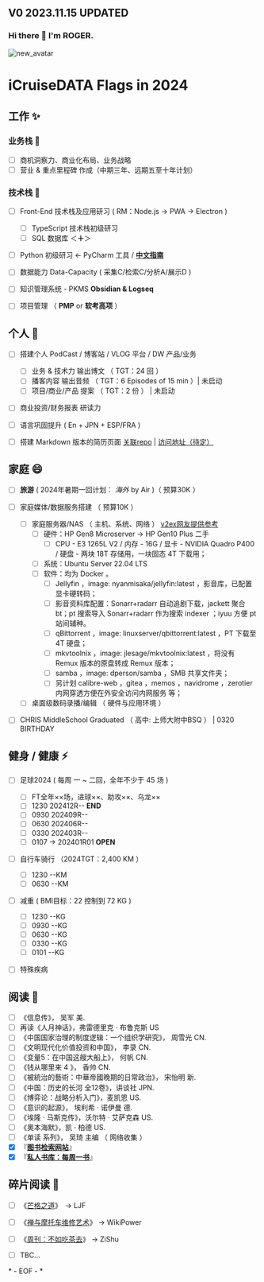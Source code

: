 V0  2023.11.15 UPDATED
----
### Hi there 👋 I'm ROGER. 

![new_avatar](https://jsd.cdn.zzko.cn/gh/iCruiseDATA/imgdb@main/images/New%20Avatar%20NBG.png)

<!--
**5iCruise/5iCruise** is a ✨ _special_ ✨ repository because its `README.md` (this file) appears on your GitHub profile.

Here are some ideas to get you started:

- 🔭 I’m currently working on ...
- 🌱 I’m currently learning ...
- 👯 I’m looking to collaborate on ...
- 🤔 I’m looking for help with ...
- 💬 Ask me about ...
- 📫 How to reach me: ...
- 😄 Pronouns: ...
- ⚡ Fun fact: ...
-->

# iCruiseDATA Flags in 2024  

## 工作  ✨    
### 业务栈 💬     
- [ ] 商机洞察力、商业化布局、业务战略     
- [ ] 营业 & 重点里程碑 作成（中期三年、远期五至十年计划）   

### 技术栈 🔭     
- [ ] Front-End 技术栈及应用研习 ( RM：Node.js → PWA → Electron )    
    - [ ] TypeScript 技术栈初级研习    
    - [ ] SQL 数据库  ＜**＋**＞
- [ ] Python 初级研习 ← PyCharm 工具 / [**中文指南**](https://pycharm.iswbm.com/)
- [ ] 数据能力 Data-Capacity ( 采集C/检索C/分析A/展示D )
- [ ] 知识管理系统 - PKMS  **Obsidian & Logseq**    
- [ ] 项目管理  （ **PMP** or **软考高项** ）    


## 个人  🌱    
- [ ] 搭建个人 PodCast / 博客站  /  VLOG 平台   /  DW 产品/业务
    - [ ] 业务 & 技术力 输出博文 （ TGT：24 回 ）       
    - [ ] 播客内容 输出音频  （ TGT：6 Episodes of 15 min ）| 未启动     
    - [ ] 项目/商业/产品 提案 （ TGT：2 份 ） | 未启动    
- [ ] 商业投资/财务报表 研读力   
- [ ] 语言巩固提升 ( En + JPN + ESP/FRA )
- [ ] 搭建 Markdown 版本的简历页面  [关联repo](https://github.com/5iCruise/ROGCV2025)  |  [访问地址（待定）](https://darkwarrior2025.xyz/#)    


## 家庭  😄  
- [ ] **旅游** ( 2024年暑期一回计划： *海外* by Air )（ 预算30K ）
- [ ] 家庭媒体/数据服务搭建 （ 预算10K ）   
    - [ ] 家庭服务器/NAS （ 主机、系统、网络 ） [v2ex网友提供参考](https://v2ex.com/t/992023)
        - [ ] 硬件：HP Gen8 Microserver  → HP Gen10 Plus 二手
            - [ ] CPU - E3 1265L V2 / 内存 - 16G / 显卡 - NVIDIA Quadro P400 /  硬盘 - 两块 18T 存储用，一块固态 4T 下载用；
        - [ ] 系统：Ubuntu Server 22.04 LTS
        - [ ] 软件：均为 Docker 。
            - [ ] Jellyfin ，image: nyanmisaka/jellyfin:latest ，影音库，已配置显卡硬转码；
            - [ ] 影音资料库配置：Sonarr+radarr 自动追剧下载，jackett 聚合 bt；pt 搜索导入 Sonarr+radarr 作为搜索 indexer ；iyuu 方便 pt 站间辅种。
            - [ ] qBittorrent ，image: linuxserver/qbittorrent:latest ，PT 下载至 4T 硬盘；
            - [ ] mkvtoolnix ，image: jlesage/mkvtoolnix:latest ，将没有 Remux 版本的原盘转成 Remux 版本；
            - [ ] samba ，image: dperson/samba ，SMB 共享文件夹；
            - [ ] 另计划 calibre-web ，gitea ，memos ，navidrome ，zerotier 内网穿透方便在外安全访问内网服务 等；
    - [ ] 桌面级数码录播/编辑  （ 硬件与应用环境 ）    
- [ ] CHRIS MiddleSchool Graduated （ 高中: 上师大附中BSQ ） | 0320 BIRTHDAY     


## 健身 / 健康  ⚡   
- [ ] 足球2024 ( 每周 一 ~ 二回，全年不少于 45 场 )    
    - [ ] FT全年××场，进球××、助攻××、乌龙××
    - [ ] 1230  202412R--   **END**
    - [ ] 0930  202409R--    
    - [ ] 0630  202406R--   
    - [ ] 0330  202403R--  
    - [ ] 0107  →  202401R01    **OPEN**
- [ ] 自行车骑行 （2024TGT：2,400 KM ）    
    - [ ] 1230 --KM   
    - [ ] 0630 --KM   
- [ ] 减重 ( BMI目标：22  控制到 72 KG )
    - [ ] 1230 --KG    
    - [ ] 0930 --KG     
    - [ ] 0630 --KG     
    - [ ] 0330 --KG     
    - [ ] 0101 --KG      
- [ ] 特殊疾病     


## 阅读  🤔   
- [ ] 《信息传》， 吴军  美.      
- [ ] 再读《人月神话》，弗雷德里克 · 布鲁克斯  US    
- [ ] 《中国国家治理的制度逻辑：一个组织学研究》， 周雪光  CN.     
- [ ] 《文明现代化价值投资和中国》， 李录  CN.      
- [ ] 《变量5：在中国这艘大船上》， 何帆  CN.    
- [ ] 《钱从哪里来 4 》， 香帅  CN.   
- [ ] 《被統治的藝術：中華帝國晚期的日常政治》， 宋怡明  新.   
- [ ] 《中国：历史的长河  全12卷》，讲谈社   JPN.     
- [ ] 《博弈论：战略分析入门》，麦凯恩  US.    
- [ ] 《意识的起源》， 埃利希 · 诺伊曼  德.
- [ ] 《埃隆 · 马斯克传》，沃尔特 · 艾萨克森  US.
- [ ] 《奧本海默》，凯 · 柏德  US.    
- [ ] 《单读 系列》， 吴琦 主编  （ 网络收集 ）    
- [x] 『[**图书检索网站**](https://book-searcher.eu.org/)』   
- [x] 『[**私人书库：每周一书**](https://read.mastergo.life/)』        

## 碎片阅读  👯   
- [ ] 《[芒格之道](https://ljf.com/archives/)》　→  LJF
- [ ] 《[禅与摩托车维修艺术](https://digest.wiki-power.com/)》  →  WikiPower
- [ ] 《[周刊：不如吃茶去](https://weekly.zishu.me/weekly/)》   →  ZiShu     
- [ ] TBC...


\* - EOF - \*
